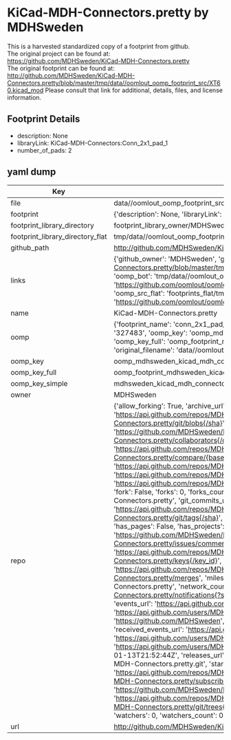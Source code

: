 # KiCad-MDH-Connectors.pretty by MDHSweden  
This is a harvested standardized copy of a footprint from github.  
The original project can be found at:  
https://github.com/MDHSweden/KiCad-MDH-Connectors.pretty  
The original footprint can be found at:
http://github.com/MDHSweden/KiCad-MDH-Connectors.pretty/blob/master/tmp/data//oomlout_oomp_footprint_src/XT60.kicad_mod
Please consult that link for additional, details, files, and license information.  
## Footprint Details
* description: None  
* libraryLink: KiCad-MDH-Connectors:Conn_2x1_pad_1  
* number_of_pads: 2  
## yaml dump  
| Key | Value |  
| --- | --- |  
| file | data//oomlout_oomp_footprint_src/KiCad-MDH-Connectors.pretty/Conn_2x1_pad_1.kicad_mod |  
| footprint | {'description': None, 'libraryLink': 'KiCad-MDH-Connectors:Conn_2x1_pad_1', 'number_of_pads': 2} |  
| footprint_library_directory | footprint_library_owner/MDHSweden_KiCad-MDH-Connectors.pretty |  
| footprint_library_directory_flat | tmp/data//oomlout_oomp_footprint_src/footprints_flat/mdhsweden_kicad_mdh_connectors_conn_2x1_pad_1/working |  
| github_path | http://github.com/MDHSweden/KiCad-MDH-Connectors.pretty/blob/master/tmp/data//oomlout_oomp_footprint_src/Conn_2x1_pad_1.kicad_mod |  
| links | {'github_owner': 'MDHSweden', 'github_repo_name': 'KiCad-MDH-Connectors.pretty', 'github_src': 'http://github.com/MDHSweden/KiCad-MDH-Connectors.pretty/blob/master/tmp/data//oomlout_oomp_footprint_src/XT60.kicad_mod', 'github_src_repo': 'https://github.com/MDHSweden/KiCad-MDH-Connectors.pretty', 'oomp_bot': 'tmp/data//oomlout_oomp_footprint_src/footprints/mdhsweden_kicad_mdh_connectors_conn_2x1_pad_1/working', 'oomp_bot_github': 'https://github.com/oomlout/oomlout_oomp_footprint_bot/tree/main/tmp/data//oomlout_oomp_footprint_src/footprints/mdhsweden_kicad_mdh_connectors_conn_2x1_pad_1/working', 'oomp_src_flat': 'footprints_flat/tmp/data//oomlout_oomp_footprint_src/footprints_flat/mdhsweden_kicad_mdh_connectors_conn_2x1_pad_1/working', 'oomp_src_flat_github': 'https://github.com/oomlout/oomlout_oomp_footprint_src/tree/main/tmp/data//oomlout_oomp_footprint_src/footprints_flat/mdhsweden_kicad_mdh_connectors_conn_2x1_pad_1/working'} |  
| name | KiCad-MDH-Connectors.pretty |  
| oomp | {'footprint_name': 'conn_2x1_pad_1', 'library_name': 'kicad_mdh_connectors', 'md5': '327483556a6c22ede9d0750df934e063', 'md5_10': '327483556a', 'md5_5': '32748', 'md5_6': '327483', 'oomp_key': 'oomp_mdhsweden_kicad_mdh_connectors_conn_2x1_pad_1', 'oomp_key_extra': 'oomp_footprint_mdhsweden_kicad_mdh_connectors_conn_2x1_pad_1', 'oomp_key_full': 'oomp_footprint_mdhsweden_kicad_mdh_connectors_conn_2x1_pad_1_327483', 'oomp_key_simple': 'mdhsweden_kicad_mdh_connectors_conn_2x1_pad_1', 'original_filename': 'data//oomlout_oomp_footprint_src/KiCad-MDH-Connectors.pretty/Conn_2x1_pad_1.kicad_mod', 'owner_name': 'mdhsweden'} |  
| oomp_key | oomp_mdhsweden_kicad_mdh_connectors_conn_2x1_pad_1 |  
| oomp_key_full | oomp_footprint_mdhsweden_kicad_mdh_connectors_conn_2x1_pad_1 |  
| oomp_key_simple | mdhsweden_kicad_mdh_connectors_conn_2x1_pad_1 |  
| owner | MDHSweden |  
| repo | {'allow_forking': True, 'archive_url': 'https://api.github.com/repos/MDHSweden/KiCad-MDH-Connectors.pretty/{archive_format}{/ref}', 'archived': False, 'assignees_url': 'https://api.github.com/repos/MDHSweden/KiCad-MDH-Connectors.pretty/assignees{/user}', 'blobs_url': 'https://api.github.com/repos/MDHSweden/KiCad-MDH-Connectors.pretty/git/blobs{/sha}', 'branches_url': 'https://api.github.com/repos/MDHSweden/KiCad-MDH-Connectors.pretty/branches{/branch}', 'clone_url': 'https://github.com/MDHSweden/KiCad-MDH-Connectors.pretty.git', 'collaborators_url': 'https://api.github.com/repos/MDHSweden/KiCad-MDH-Connectors.pretty/collaborators{/collaborator}', 'comments_url': 'https://api.github.com/repos/MDHSweden/KiCad-MDH-Connectors.pretty/comments{/number}', 'commits_url': 'https://api.github.com/repos/MDHSweden/KiCad-MDH-Connectors.pretty/commits{/sha}', 'compare_url': 'https://api.github.com/repos/MDHSweden/KiCad-MDH-Connectors.pretty/compare/{base}...{head}', 'contents_url': 'https://api.github.com/repos/MDHSweden/KiCad-MDH-Connectors.pretty/contents/{+path}', 'contributors_url': 'https://api.github.com/repos/MDHSweden/KiCad-MDH-Connectors.pretty/contributors', 'created_at': '2017-01-09T21:21:40Z', 'default_branch': 'master', 'deployments_url': 'https://api.github.com/repos/MDHSweden/KiCad-MDH-Connectors.pretty/deployments', 'description': None, 'disabled': False, 'downloads_url': 'https://api.github.com/repos/MDHSweden/KiCad-MDH-Connectors.pretty/downloads', 'events_url': 'https://api.github.com/repos/MDHSweden/KiCad-MDH-Connectors.pretty/events', 'fork': False, 'forks': 0, 'forks_count': 0, 'forks_url': 'https://api.github.com/repos/MDHSweden/KiCad-MDH-Connectors.pretty/forks', 'full_name': 'MDHSweden/KiCad-MDH-Connectors.pretty', 'git_commits_url': 'https://api.github.com/repos/MDHSweden/KiCad-MDH-Connectors.pretty/git/commits{/sha}', 'git_refs_url': 'https://api.github.com/repos/MDHSweden/KiCad-MDH-Connectors.pretty/git/refs{/sha}', 'git_tags_url': 'https://api.github.com/repos/MDHSweden/KiCad-MDH-Connectors.pretty/git/tags{/sha}', 'git_url': 'git://github.com/MDHSweden/KiCad-MDH-Connectors.pretty.git', 'has_discussions': False, 'has_downloads': True, 'has_issues': True, 'has_pages': False, 'has_projects': True, 'has_wiki': True, 'homepage': None, 'hooks_url': 'https://api.github.com/repos/MDHSweden/KiCad-MDH-Connectors.pretty/hooks', 'html_url': 'https://github.com/MDHSweden/KiCad-MDH-Connectors.pretty', 'id': 78470153, 'is_template': False, 'issue_comment_url': 'https://api.github.com/repos/MDHSweden/KiCad-MDH-Connectors.pretty/issues/comments{/number}', 'issue_events_url': 'https://api.github.com/repos/MDHSweden/KiCad-MDH-Connectors.pretty/issues/events{/number}', 'issues_url': 'https://api.github.com/repos/MDHSweden/KiCad-MDH-Connectors.pretty/issues{/number}', 'keys_url': 'https://api.github.com/repos/MDHSweden/KiCad-MDH-Connectors.pretty/keys{/key_id}', 'labels_url': 'https://api.github.com/repos/MDHSweden/KiCad-MDH-Connectors.pretty/labels{/name}', 'language': None, 'languages_url': 'https://api.github.com/repos/MDHSweden/KiCad-MDH-Connectors.pretty/languages', 'license': None, 'merges_url': 'https://api.github.com/repos/MDHSweden/KiCad-MDH-Connectors.pretty/merges', 'milestones_url': 'https://api.github.com/repos/MDHSweden/KiCad-MDH-Connectors.pretty/milestones{/number}', 'mirror_url': None, 'name': 'KiCad-MDH-Connectors.pretty', 'network_count': 0, 'node_id': 'MDEwOlJlcG9zaXRvcnk3ODQ3MDE1Mw==', 'notifications_url': 'https://api.github.com/repos/MDHSweden/KiCad-MDH-Connectors.pretty/notifications{?since,all,participating}', 'open_issues': 0, 'open_issues_count': 0, 'owner': {'avatar_url': 'https://avatars.githubusercontent.com/u/21316612?v=4', 'events_url': 'https://api.github.com/users/MDHSweden/events{/privacy}', 'followers_url': 'https://api.github.com/users/MDHSweden/followers', 'following_url': 'https://api.github.com/users/MDHSweden/following{/other_user}', 'gists_url': 'https://api.github.com/users/MDHSweden/gists{/gist_id}', 'gravatar_id': '', 'html_url': 'https://github.com/MDHSweden', 'id': 21316612, 'login': 'MDHSweden', 'node_id': 'MDQ6VXNlcjIxMzE2NjEy', 'organizations_url': 'https://api.github.com/users/MDHSweden/orgs', 'received_events_url': 'https://api.github.com/users/MDHSweden/received_events', 'repos_url': 'https://api.github.com/users/MDHSweden/repos', 'site_admin': False, 'starred_url': 'https://api.github.com/users/MDHSweden/starred{/owner}{/repo}', 'subscriptions_url': 'https://api.github.com/users/MDHSweden/subscriptions', 'type': 'User', 'url': 'https://api.github.com/users/MDHSweden'}, 'private': False, 'pulls_url': 'https://api.github.com/repos/MDHSweden/KiCad-MDH-Connectors.pretty/pulls{/number}', 'pushed_at': '2017-01-13T21:52:44Z', 'releases_url': 'https://api.github.com/repos/MDHSweden/KiCad-MDH-Connectors.pretty/releases{/id}', 'size': 2, 'ssh_url': 'git@github.com:MDHSweden/KiCad-MDH-Connectors.pretty.git', 'stargazers_count': 0, 'stargazers_url': 'https://api.github.com/repos/MDHSweden/KiCad-MDH-Connectors.pretty/stargazers', 'statuses_url': 'https://api.github.com/repos/MDHSweden/KiCad-MDH-Connectors.pretty/statuses/{sha}', 'subscribers_count': 1, 'subscribers_url': 'https://api.github.com/repos/MDHSweden/KiCad-MDH-Connectors.pretty/subscribers', 'subscription_url': 'https://api.github.com/repos/MDHSweden/KiCad-MDH-Connectors.pretty/subscription', 'svn_url': 'https://github.com/MDHSweden/KiCad-MDH-Connectors.pretty', 'tags_url': 'https://api.github.com/repos/MDHSweden/KiCad-MDH-Connectors.pretty/tags', 'teams_url': 'https://api.github.com/repos/MDHSweden/KiCad-MDH-Connectors.pretty/teams', 'temp_clone_token': None, 'topics': [], 'trees_url': 'https://api.github.com/repos/MDHSweden/KiCad-MDH-Connectors.pretty/git/trees{/sha}', 'updated_at': '2017-01-09T21:21:40Z', 'url': 'https://api.github.com/repos/MDHSweden/KiCad-MDH-Connectors.pretty', 'visibility': 'public', 'watchers': 0, 'watchers_count': 0, 'web_commit_signoff_required': False} |  
| url | http://github.com/MDHSweden/KiCad-MDH-Connectors.pretty |  

